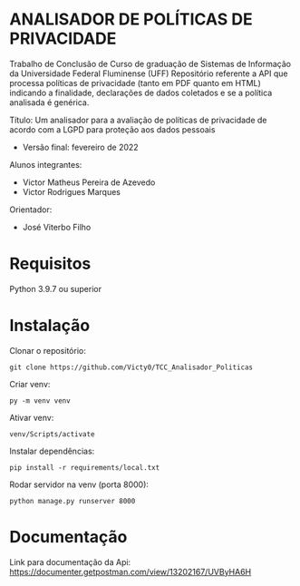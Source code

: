 # ANALISADOR DE POLÍTICAS DE PRIVACIDADE

Trabalho de Conclusão de Curso de graduação de Sistemas de Informação da Universidade Federal Fluminense (UFF) Repositório referente a API que processa políticas de privacidade (tanto em PDF quanto em HTML) indicando a finalidade, declarações de dados coletados e se a política analisada é genérica.

Título: Um analisador para a avaliação de políticas de privacidade de acordo com a LGPD para proteção aos dados pessoais 
 - Versão final: fevereiro de 2022

Alunos integrantes:
 - Victor Matheus Pereira de Azevedo
 - Victor Rodrigues Marques

Orientador:
 - José Viterbo Filho

# Requisitos

Python 3.9.7 ou superior

# Instalação

Clonar o repositório:

    git clone https://github.com/Victy0/TCC_Analisador_Politicas

Criar venv:

    py -m venv venv
    
Ativar venv:

    venv/Scripts/activate

Instalar dependências:

    pip install -r requirements/local.txt

Rodar servidor na venv (porta 8000):

    python manage.py runserver 8000

# Documentação

Link para documentação da Api: https://documenter.getpostman.com/view/13202167/UVByHA6H


